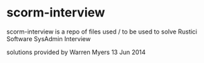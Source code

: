 scorm-interview
===============

scorm-interview is a repo of files used / to be used to solve Rustici Software SysAdmin Interview

solutions provided by Warren Myers 13 Jun 2014
